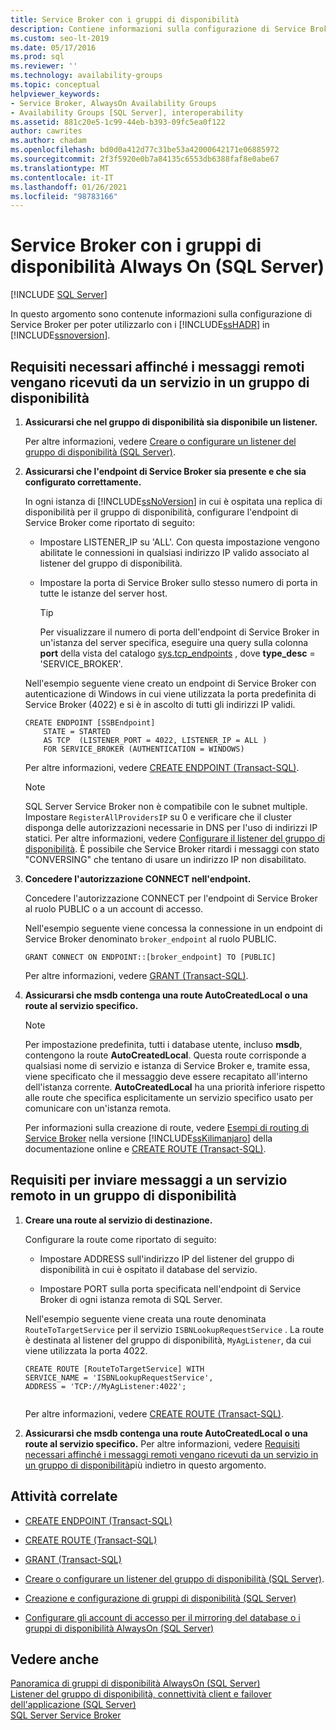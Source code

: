 ```yaml
---
title: Service Broker con i gruppi di disponibilità
description: Contiene informazioni sulla configurazione di Service Broker con i gruppi di disponibilità Always On di SQL Server.
ms.custom: seo-lt-2019
ms.date: 05/17/2016
ms.prod: sql
ms.reviewer: ''
ms.technology: availability-groups
ms.topic: conceptual
helpviewer_keywords:
- Service Broker, AlwaysOn Availability Groups
- Availability Groups [SQL Server], interoperability
ms.assetid: 881c20e5-1c99-44eb-b393-09fc5ea0f122
author: cawrites
ms.author: chadam
ms.openlocfilehash: bd0d0a412d77c31be53a42000642171e06885972
ms.sourcegitcommit: 2f3f5920e0b7a84135c6553db6388faf8e0abe67
ms.translationtype: MT
ms.contentlocale: it-IT
ms.lasthandoff: 01/26/2021
ms.locfileid: "98783166"
---
```

# <a name="service-broker-with-always-on-availability-groups-sql-server"></a>Service Broker con i gruppi di disponibilità Always On (SQL Server)
[!INCLUDE [SQL Server](../../../includes/applies-to-version/sqlserver.md)]

  In questo argomento sono contenute informazioni sulla configurazione di Service Broker per poter utilizzarlo con i [!INCLUDE[ssHADR](../../../includes/sshadr-md.md)] in [!INCLUDE[ssnoversion](../../../includes/ssnoversion-md.md)].  
  
  
##  <a name="requirements-for-a-service-in-an-availability-group-to-receive-remote-messages"></a><a name="ReceiveRemoteMessages"></a> Requisiti necessari affinché i messaggi remoti vengano ricevuti da un servizio in un gruppo di disponibilità  
  
1.  **Assicurarsi che nel gruppo di disponibilità sia disponibile un listener.**  
  
     Per altre informazioni, vedere [Creare o configurare un listener del gruppo di disponibilità &#40;SQL Server&#41;](../../../database-engine/availability-groups/windows/create-or-configure-an-availability-group-listener-sql-server.md).  
  
2.  **Assicurarsi che l'endpoint di Service Broker sia presente e che sia configurato correttamente.**  
  
     In ogni istanza di [!INCLUDE[ssNoVersion](../../../includes/ssnoversion-md.md)] in cui è ospitata una replica di disponibilità per il gruppo di disponibilità, configurare l'endpoint di Service Broker come riportato di seguito:  
  
    -   Impostare LISTENER_IP su 'ALL'. Con questa impostazione vengono abilitate le connessioni in qualsiasi indirizzo IP valido associato al listener del gruppo di disponibilità.  
  
    -   Impostare la porta di Service Broker sullo stesso numero di porta in tutte le istanze del server host.  
  
        > [!TIP]  
        >  Per visualizzare il numero di porta dell'endpoint di Service Broker in un'istanza del server specifica, eseguire una query sulla colonna **port** della vista del catalogo [sys.tcp_endpoints](../../../relational-databases/system-catalog-views/sys-tcp-endpoints-transact-sql.md) , dove **type_desc** = 'SERVICE_BROKER'.  
  
     Nell'esempio seguente viene creato un endpoint di Service Broker con autenticazione di Windows in cui viene utilizzata la porta predefinita di Service Broker (4022) e si è in ascolto di tutti gli indirizzi IP validi.  
  
    ```  
    CREATE ENDPOINT [SSBEndpoint]  
        STATE = STARTED  
        AS TCP  (LISTENER_PORT = 4022, LISTENER_IP = ALL )  
        FOR SERVICE_BROKER (AUTHENTICATION = WINDOWS)  
    ```  
  
     Per altre informazioni, vedere [CREATE ENDPOINT &#40;Transact-SQL&#41;](../../../t-sql/statements/create-endpoint-transact-sql.md).  

    > [!NOTE]  
    SQL Server Service Broker non è compatibile con le subnet multiple. Impostare `RegisterAllProvidersIP` su 0 e verificare che il cluster disponga delle autorizzazioni necessarie in DNS per l'uso di indirizzi IP statici. Per altre informazioni, vedere [Configurare il listener del gruppo di disponibilità](create-or-configure-an-availability-group-listener-sql-server.md). È possibile che Service Broker ritardi i messaggi con stato "CONVERSING" che tentano di usare un indirizzo IP non disabilitato.

3.  **Concedere l'autorizzazione CONNECT nell'endpoint.**  
  
     Concedere l'autorizzazione CONNECT per l'endpoint di Service Broker al ruolo PUBLIC o a un account di accesso.  
  
     Nell'esempio seguente viene concessa la connessione in un endpoint di Service Broker denominato `broker_endpoint` al ruolo PUBLIC.  
  
    ```  
    GRANT CONNECT ON ENDPOINT::[broker_endpoint] TO [PUBLIC]  
    ```  
  
     Per altre informazioni, vedere [GRANT &#40;Transact-SQL&#41;](../../../t-sql/statements/grant-transact-sql.md).  
  
4.  **Assicurarsi che msdb contenga una route AutoCreatedLocal o una route al servizio specifico.**  
  
    > [!NOTE]  
    >  Per impostazione predefinita, tutti i database utente, incluso **msdb**, contengono la route **AutoCreatedLocal**. Questa route corrisponde a qualsiasi nome di servizio e istanza di Service Broker e, tramite essa, viene specificato che il messaggio deve essere recapitato all'interno dell'istanza corrente. **AutoCreatedLocal** ha una priorità inferiore rispetto alle route che specifica esplicitamente un servizio specifico usato per comunicare con un'istanza remota.  
  
     Per informazioni sulla creazione di route, vedere [Esempi di routing di Service Broker](https://msdn.microsoft.com/library/ms166090\(SQL.105\).aspx) nella versione [!INCLUDE[ssKilimanjaro](../../../includes/sskilimanjaro-md.md)] della documentazione online e [CREATE ROUTE &#40;Transact-SQL&#41;](../../../t-sql/statements/create-route-transact-sql.md).  
  
##  <a name="requirements-for-sending-messages-to-a-remote-service-in-an-availability-group"></a><a name="SendRemoteMessages"></a> Requisiti per inviare messaggi a un servizio remoto in un gruppo di disponibilità  
  
1.  **Creare una route al servizio di destinazione.**  
  
     Configurare la route come riportato di seguito:  
  
    -   Impostare ADDRESS sull'indirizzo IP del listener del gruppo di disponibilità in cui è ospitato il database del servizio.  
  
    -   Impostare PORT sulla porta specificata nell'endpoint di Service Broker di ogni istanza remota di SQL Server.  
  
     Nell'esempio seguente viene creata una route denominata `RouteToTargetService` per il servizio `ISBNLookupRequestService` . La route è destinata al listener del gruppo di disponibilità, `MyAgListener`, da cui viene utilizzata la porta 4022.  
  
    ```  
    CREATE ROUTE [RouteToTargetService] WITH   
    SERVICE_NAME = 'ISBNLookupRequestService',   
    ADDRESS = 'TCP://MyAgListener:4022';  
  
    ```  
  
     Per altre informazioni, vedere [CREATE ROUTE &#40;Transact-SQL&#41;](../../../t-sql/statements/create-route-transact-sql.md).  
  
2.  **Assicurarsi che msdb contenga una route AutoCreatedLocal o una route al servizio specifico.** Per altre informazioni, vedere [Requisiti necessari affinché i messaggi remoti vengano ricevuti da un servizio in un gruppo di disponibilità](#ReceiveRemoteMessages)più indietro in questo argomento.  
  
##  <a name="related-tasks"></a><a name="RelatedTasks"></a> Attività correlate  
  
-   [CREATE ENDPOINT &#40;Transact-SQL&#41;](../../../t-sql/statements/create-endpoint-transact-sql.md)  
  
-   [CREATE ROUTE &#40;Transact-SQL&#41;](../../../t-sql/statements/create-route-transact-sql.md)  
  
-   [GRANT &#40;Transact-SQL&#41;](../../../t-sql/statements/grant-transact-sql.md)  
  
-   [Creare o configurare un listener del gruppo di disponibilità &#40;SQL Server&#41;](../../../database-engine/availability-groups/windows/create-or-configure-an-availability-group-listener-sql-server.md).  
  
-   [Creazione e configurazione di gruppi di disponibilità &#40;SQL Server&#41;](../../../database-engine/availability-groups/windows/creation-and-configuration-of-availability-groups-sql-server.md)  
  
-   [Configurare gli account di accesso per il mirroring del database o i gruppi di disponibilità AlwaysOn &#40;SQL Server&#41;](../../../database-engine/database-mirroring/set-up-login-accounts-database-mirroring-always-on-availability.md)  
  
## <a name="see-also"></a>Vedere anche  
 [Panoramica di gruppi di disponibilità AlwaysOn &#40;SQL Server&#41;](../../../database-engine/availability-groups/windows/overview-of-always-on-availability-groups-sql-server.md)   
 [Listener del gruppo di disponibilità, connettività client e failover dell'applicazione &#40;SQL Server&#41;](../../../database-engine/availability-groups/windows/listeners-client-connectivity-application-failover.md)   
 [SQL Server Service Broker](../../../database-engine/configure-windows/sql-server-service-broker.md)  
  
  
